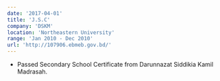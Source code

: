 ```yaml
---
date: '2017-04-01'
title: 'J.S.C'
company: 'DSKM'
location: 'Northeastern University'
range: 'Jan 2010 - Dec 2010'
url: 'http://107906.ebmeb.gov.bd/'
---
```


- Passed Secondary School Certificate from Darunnazat Siddikia Kamil Madrasah.

